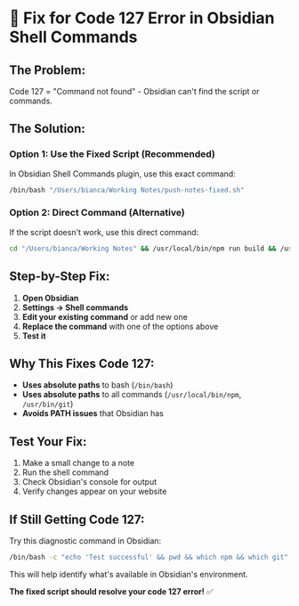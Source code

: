 # 🔧 Fix for Code 127 Error in Obsidian Shell Commands

## **The Problem:**
Code 127 = "Command not found" - Obsidian can't find the script or commands.

## **The Solution:**

### **Option 1: Use the Fixed Script (Recommended)**

In Obsidian Shell Commands plugin, use this exact command:

```bash
/bin/bash "/Users/bianca/Working Notes/push-notes-fixed.sh"
```

### **Option 2: Direct Command (Alternative)**

If the script doesn't work, use this direct command:

```bash
cd "/Users/bianca/Working Notes" && /usr/local/bin/npm run build && /usr/bin/git add . && /usr/bin/git commit -m "Update notes from Obsidian" && /usr/bin/git push origin main
```

## **Step-by-Step Fix:**

1. **Open Obsidian**
2. **Settings → Shell commands**
3. **Edit your existing command** or add new one
4. **Replace the command** with one of the options above
5. **Test it**

## **Why This Fixes Code 127:**

- **Uses absolute paths** to bash (`/bin/bash`)
- **Uses absolute paths** to all commands (`/usr/local/bin/npm`, `/usr/bin/git`)
- **Avoids PATH issues** that Obsidian has

## **Test Your Fix:**

1. Make a small change to a note
2. Run the shell command
3. Check Obsidian's console for output
4. Verify changes appear on your website

## **If Still Getting Code 127:**

Try this diagnostic command in Obsidian:
```bash
/bin/bash -c "echo 'Test successful' && pwd && which npm && which git"
```

This will help identify what's available in Obsidian's environment.

**The fixed script should resolve your code 127 error!** ✅
